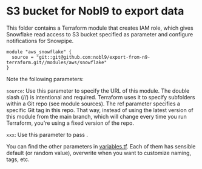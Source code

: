 # S3 bucket for Nobl9 to export data

This folder contains a Terraform module that creates IAM role, which gives Snowflake read access to S3 bucket specified
as parameter and configure notifications for Snowpipe.

```hcl
module "aws_snowflake" {
  source = "git::git@github.com:nobl9/export-from-n9-terraform.git//modules/aws/snowflake"
}
```

Note the following parameters:

`source`: Use this parameter to specify the URL of this module. The double slash (//) is intentional and required.
Terraform uses it to specify subfolders within a Git repo (see module sources). The ref parameter specifies a specific
Git tag in this repo. That way, instead of using the latest version of this module from the main branch, which will
change every time you run Terraform, you're using a fixed version of the repo.

`xxx`: Use this parameter to pass .

You can find the other parameters in [variables.tf](./variables.tf). Each of them has sensible default (or random value),
overwrite when you want to customize naming, tags, etc.

<!-- Note the **all outputs** from [outputs.tf](./outputs.tf) has to be passed to [Nobl9 application](http://app.nobl9.com/) during
creation of export integration to provide access. -->
